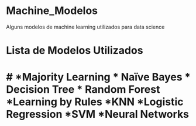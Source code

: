 # Machine_Modelos
Alguns modelos de machine learning utilizados para data science
<H1>Lista de Modelos Utilizados<H1>
#
*Majority Learning 
* Naïve Bayes 
* Decision Tree 
* Random Forest 
*Learning by Rules
*KNN
*Logistic Regression
*SVM
*Neural Networks  
